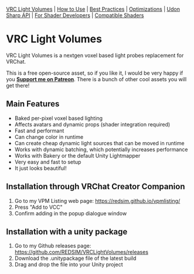 [VRC Light Volumes](/README.md) | [How to Use](/Documentation/HowToUse.md) | [Best Practices](/Documentation/BestPractices.md) | [Optimizations](/Documentation/Optimizations.md) | [Udon Sharp API](/Documentation/UdonSharpAPI.md) | [For Shader Developers](/Documentation/ForShaderDevelopers.md) | [Compatible Shaders](/Documentation/CompatibleShaders.md)
# VRC Light Volumes
VRC Light Volumes is a nextgen voxel based light probes replacement for VRChat.

This is a free open-source asset, so if you like it, I would be very happy if you **[Support me on Patreon](https://www.patreon.com/red_sim/ "Support me on Patreon")**.
There is a bunch of other cool assets you will get there!

## Main Features
- Baked per-pixel voxel based lighting
- Affects avatars and dynamic props (shader integration required)
- Fast and performant
- Can change color in runtime
- Can create cheap dynamic light sources that can be moved in runtime
- Works with dynamic batching, which potentially increases performance
- Works with Bakery or the default Unity Lightmapper
- Very easy and fast to setup
- It just looks beautiful!

## Installation through VRChat Creator Companion
1. Go to my VPM Listing web page: https://redsim.github.io/vpmlisting/
2. Press "Add to VCC"
3. Confirm adding in the popup dialogue window

## Installation with a unity package
1. Go to my Github releases page: https://github.com/REDSIM/VRCLightVolumes/releases
2. Download the .unitypackage file of the latest build
3. Drag and drop the file into your Unity project